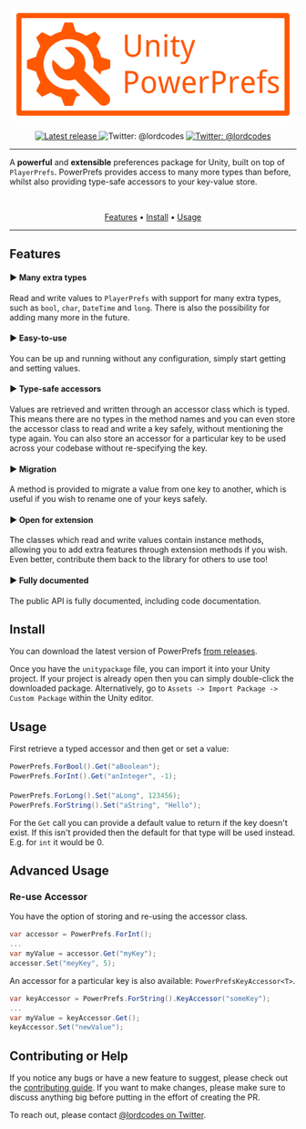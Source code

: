 <p align="center">
    <img src="art/logo.png" width="500" max-width="90%" alt="PowerPrefs" />
</p>

<p align="center">
    <a href="https://github.com/lordcodes/unity-powerprefs/releases/latest">
        <img src="https://img.shields.io/github/release/lordcodes/unity-powerprefs.svg?style=flat" alt="Latest release" />
    </a>
    <img src="https://img.shields.io/badge/platform-unity-blueviolet.svg?style=flat" alt="Twitter: @lordcodes" />
    <a href="https://twitter.com/lordcodes">
        <img src="https://img.shields.io/badge/twitter-@lordcodes-00acee.svg?style=flat" alt="Twitter: @lordcodes" />
    </a>
</p>

---

A **powerful** and **extensible** preferences package for Unity, built on top of `PlayerPrefs`. PowerPrefs provides access to many more types than before, whilst also providing type-safe accessors to your key-value store.

&nbsp;

<p align="center">
    <a href="#features">Features</a> • <a href="#install">Install</a> • <a href="#usage">Usage</a>
</p>

***

## Features

#### ▶︎ Many extra types

Read and write values to `PlayerPrefs` with support for many extra types, such as `bool`, `char`, `DateTime` and `long`. There is also the possibility for adding many more in the future.

#### ▶︎ Easy-to-use

You can be up and running without any configuration, simply start getting and setting values.

#### ▶︎ Type-safe accessors

Values are retrieved and written through an accessor class which is typed. This means there are no types in the method names and you can even store the accessor class to read and write a key safely, without mentioning the type again. You can also store an accessor for a particular key to be used across your codebase without re-specifying the key.

#### ▶︎ Migration

A method is provided to migrate a value from one key to another, which is useful if you wish to rename one of your keys safely.

#### ▶︎ Open for extension

The classes which read and write values contain instance methods, allowing you to add extra features through extension methods if you wish. Even better, contribute them back to the library for others to use too!

#### ▶︎ Fully documented

The public API is fully documented, including code documentation.

## Install

You can download the latest version of PowerPrefs [from releases](https://github.com/lordcodes/unity-powerprefs/releases/latest).

Once you have the `unitypackage` file, you can import it into your Unity project. If your project is already open then you can simply double-click the downloaded package. Alternatively, go to `Assets -> Import Package -> Custom Package` within the Unity editor.

## Usage

First retrieve a typed accessor and then get or set a value:

```c#
PowerPrefs.ForBool().Get("aBoolean");
PowerPrefs.ForInt().Get("anInteger", -1);

PowerPrefs.ForLong().Set("aLong", 123456);
PowerPrefs.ForString().Set("aString", "Hello");
```

For the `Get` call you can provide a default value to return if the key doesn't exist. If this isn't provided then the default for that type will be used instead. E.g. for `int` it would be 0.

## Advanced Usage

### Re-use Accessor

You have the option of storing and re-using the accessor class.

```c#
var accessor = PowerPrefs.ForInt();
...
var myValue = accessor.Get("myKey");
accessor.Set("meyKey", 5);
```

An accessor for a particular key is also available: `PowerPrefsKeyAccessor<T>`.

```c#
var keyAccessor = PowerPrefs.ForString().KeyAccessor("someKey");
...
var myValue = keyAccessor.Get();
keyAccessor.Set("newValue");
```

## Contributing or Help

If you notice any bugs or have a new feature to suggest, please check out the [contributing guide](https://github.com/lordcodes/unity-powerprefs/blob/master/CONTRIBUTING.md). If you want to make changes, please make sure to discuss anything big before putting in the effort of creating the PR.

To reach out, please contact [@lordcodes on Twitter](https://twitter.com/lordcodes).
